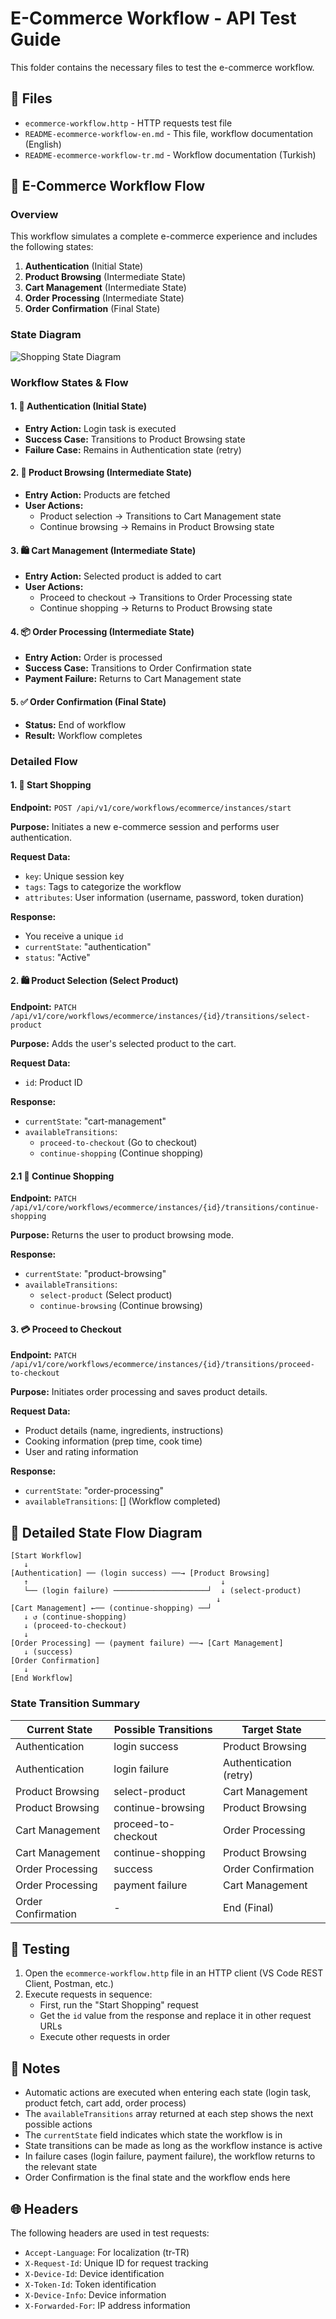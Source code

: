 # E-Commerce Workflow - API Test Guide

This folder contains the necessary files to test the e-commerce workflow.

## 📁 Files

- `ecommerce-workflow.http` - HTTP requests test file
- `README-ecommerce-workflow-en.md` - This file, workflow documentation (English)
- `README-ecommerce-workflow-tr.md` - Workflow documentation (Turkish)

## 🔄 E-Commerce Workflow Flow

### Overview

This workflow simulates a complete e-commerce experience and includes the following states:

1. **Authentication** (Initial State)
2. **Product Browsing** (Intermediate State)
3. **Cart Management** (Intermediate State)
4. **Order Processing** (Intermediate State)
5. **Order Confirmation** (Final State)

### State Diagram

![Shopping State Diagram](../../../doc/img/shopping-state-diagram.png)

### Workflow States & Flow

#### 1. 🔐 Authentication (Initial State)
- **Entry Action:** Login task is executed
- **Success Case:** Transitions to Product Browsing state
- **Failure Case:** Remains in Authentication state (retry)

#### 2. 🛒 Product Browsing (Intermediate State)
- **Entry Action:** Products are fetched
- **User Actions:**
  - Product selection → Transitions to Cart Management state
  - Continue browsing → Remains in Product Browsing state

#### 3. 🛍️ Cart Management (Intermediate State)  
- **Entry Action:** Selected product is added to cart
- **User Actions:**
  - Proceed to checkout → Transitions to Order Processing state
  - Continue shopping → Returns to Product Browsing state

#### 4. 📦 Order Processing (Intermediate State)
- **Entry Action:** Order is processed
- **Success Case:** Transitions to Order Confirmation state  
- **Payment Failure:** Returns to Cart Management state

#### 5. ✅ Order Confirmation (Final State)
- **Status:** End of workflow
- **Result:** Workflow completes

### Detailed Flow

#### 1. 🚀 Start Shopping

**Endpoint:** `POST /api/v1/core/workflows/ecommerce/instances/start`

**Purpose:** Initiates a new e-commerce session and performs user authentication.

**Request Data:**
- `key`: Unique session key
- `tags`: Tags to categorize the workflow  
- `attributes`: User information (username, password, token duration)

**Response:**
- You receive a unique `id`
- `currentState`: "authentication" 
- `status`: "Active"

#### 2. 🛍️ Product Selection (Select Product)

**Endpoint:** `PATCH /api/v1/core/workflows/ecommerce/instances/{id}/transitions/select-product`

**Purpose:** Adds the user's selected product to the cart.

**Request Data:**
- `id`: Product ID

**Response:**
- `currentState`: "cart-management"
- `availableTransitions`: 
  - `proceed-to-checkout` (Go to checkout)
  - `continue-shopping` (Continue shopping)

#### 2.1 🔄 Continue Shopping

**Endpoint:** `PATCH /api/v1/core/workflows/ecommerce/instances/{id}/transitions/continue-shopping`

**Purpose:** Returns the user to product browsing mode.

**Response:**
- `currentState`: "product-browsing"
- `availableTransitions`:
  - `select-product` (Select product)
  - `continue-browsing` (Continue browsing)

#### 3. 💳 Proceed to Checkout

**Endpoint:** `PATCH /api/v1/core/workflows/ecommerce/instances/{id}/transitions/proceed-to-checkout`

**Purpose:** Initiates order processing and saves product details.

**Request Data:**
- Product details (name, ingredients, instructions)
- Cooking information (prep time, cook time)
- User and rating information

**Response:**
- `currentState`: "order-processing"
- `availableTransitions`: [] (Workflow completed)

## 🎯 Detailed State Flow Diagram

```
[Start Workflow] 
   ↓
[Authentication] ── (login success) ──→ [Product Browsing]
   ↑                                           ↓
   └── (login failure) ─────────────────────┘  ↓ (select-product)
                                              ↓
[Cart Management] ←── (continue-shopping) ──┘
   ↓ ↺ (continue-shopping)
   ↓ (proceed-to-checkout) 
   ↓
[Order Processing] ── (payment failure) ──→ [Cart Management]
   ↓ (success)
[Order Confirmation]
   ↓
[End Workflow]
```

### State Transition Summary

| Current State | Possible Transitions | Target State |
|-------------|----------------|-------------|
| Authentication | login success | Product Browsing |
| Authentication | login failure | Authentication (retry) |
| Product Browsing | select-product | Cart Management |
| Product Browsing | continue-browsing | Product Browsing |
| Cart Management | proceed-to-checkout | Order Processing |
| Cart Management | continue-shopping | Product Browsing |
| Order Processing | success | Order Confirmation |
| Order Processing | payment failure | Cart Management |
| Order Confirmation | - | End (Final) |

## 🔧 Testing

1. Open the `ecommerce-workflow.http` file in an HTTP client (VS Code REST Client, Postman, etc.)
2. Execute requests in sequence:
   - First, run the "Start Shopping" request
   - Get the `id` value from the response and replace it in other request URLs
   - Execute other requests in order

## 📝 Notes

- Automatic actions are executed when entering each state (login task, product fetch, cart add, order process)
- The `availableTransitions` array returned at each step shows the next possible actions
- The `currentState` field indicates which state the workflow is in
- State transitions can be made as long as the workflow instance is active
- In failure cases (login failure, payment failure), the workflow returns to the relevant state
- Order Confirmation is the final state and the workflow ends here

## 🌐 Headers

The following headers are used in test requests:
- `Accept-Language`: For localization (tr-TR)
- `X-Request-Id`: Unique ID for request tracking
- `X-Device-Id`: Device identification
- `X-Token-Id`: Token identification  
- `X-Device-Info`: Device information
- `X-Forwarded-For`: IP address information
